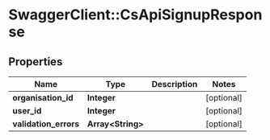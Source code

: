 # SwaggerClient::CsApiSignupResponse

## Properties
Name | Type | Description | Notes
------------ | ------------- | ------------- | -------------
**organisation_id** | **Integer** |  | [optional] 
**user_id** | **Integer** |  | [optional] 
**validation_errors** | **Array&lt;String&gt;** |  | [optional] 


